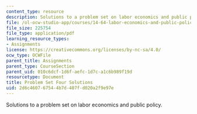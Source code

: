 ```yaml
---
content_type: resource
description: Solutions to a problem set on labor economics and public policy.
file: /ol-ocw-studio-app/courses/14-64-labor-economics-and-public-policy-fall-2009/2d6c460767544b7d407fd020a2f9e97e_MIT14_64F09_ps4_sol.pdf
file_size: 225754
file_type: application/pdf
learning_resource_types:
- Assignments
license: https://creativecommons.org/licenses/by-nc-sa/4.0/
ocw_type: OCWFile
parent_title: Assignments
parent_type: CourseSection
parent_uid: 010c6dcf-1d6f-aefc-1d7c-a1c6b989f19d
resourcetype: Document
title: Problem Set Four Solutions
uid: 2d6c4607-6754-4b7d-407f-d020a2f9e97e
---
```

Solutions to a problem set on labor economics and public policy.